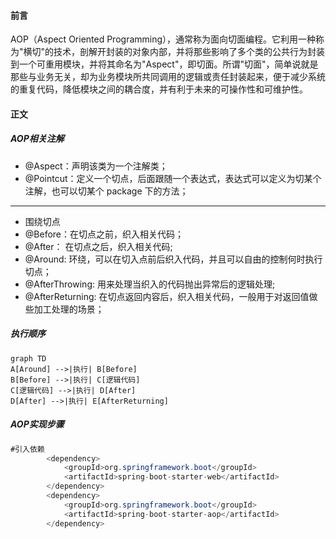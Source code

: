 #### 前言
 AOP（Aspect Oriented Programming），通常称为面向切面编程。它利用一种称为"横切"的技术，剖解开封装的对象内部，并将那些影响了多个类的公共行为封装到一个可重用模块，并将其命名为"Aspect"，即切面。所谓"切面"，简单说就是那些与业务无关，却为业务模块所共同调用的逻辑或责任封装起来，便于减少系统的重复代码，降低模块之间的耦合度，并有利于未来的可操作性和可维护性。
 
#### 正文

##### AOP相关注解
* @Aspect：声明该类为一个注解类；
* @Pointcut：定义一个切点，后面跟随一个表达式，表达式可以定义为切某个注解，也可以切某个 package 下的方法；
* * *
* 围绕切点
* @Before：在切点之前，织入相关代码；
* @After： 在切点之后，织入相关代码;
* @Around: 环绕，可以在切入点前后织入代码，并且可以自由的控制何时执行切点；
* @AfterThrowing: 用来处理当织入的代码抛出异常后的逻辑处理;
* @AfterReturning: 在切点返回内容后，织入相关代码，一般用于对返回值做些加工处理的场景；

##### 执行顺序
```mermaid
graph TD
A[Around] -->|执行| B[Before]
B[Before] -->|执行| C[逻辑代码]
C[逻辑代码] -->|执行| D[After]
D[After] -->|执行| E[AfterReturning]
```
##### AOP实现步骤
```Java
#引入依赖
        <dependency>
            <groupId>org.springframework.boot</groupId>
            <artifactId>spring-boot-starter-web</artifactId>
        </dependency>
        <dependency>
            <groupId>org.springframework.boot</groupId>
            <artifactId>spring-boot-starter-aop</artifactId>
        </dependency>
```


